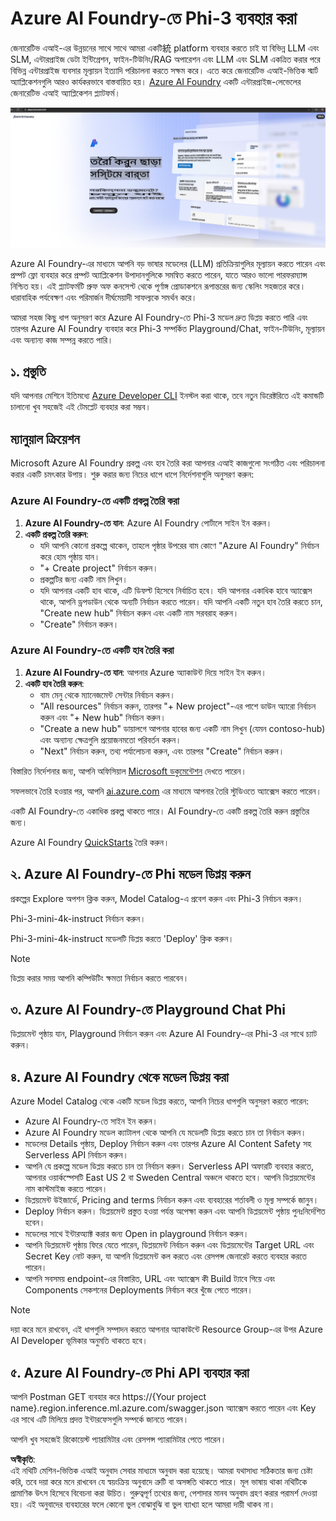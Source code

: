 # **Azure AI Foundry-তে Phi-3 ব্যবহার করা**

জেনারেটিভ এআই-এর উন্নয়নের সাথে সাথে আমরা একটি統 platform ব্যবহার করতে চাই যা বিভিন্ন LLM এবং SLM, এন্টারপ্রাইজ ডেটা ইন্টিগ্রেশন, ফাইন-টিউনিং/RAG অপারেশন এবং LLM এবং SLM একত্রিত করার পরে বিভিন্ন এন্টারপ্রাইজ ব্যবসার মূল্যায়ন ইত্যাদি পরিচালনা করতে সক্ষম করে। এতে করে জেনারেটিভ এআই-ভিত্তিক স্মার্ট অ্যাপ্লিকেশনগুলি আরও কার্যকরভাবে বাস্তবায়িত হয়। [Azure AI Foundry](https://ai.azure.com) একটি এন্টারপ্রাইজ-লেভেলের জেনারেটিভ এআই অ্যাপ্লিকেশন প্ল্যাটফর্ম।

![aistudo](../../../../translated_images/aifoundry_home.ffa4fe13d11f26171097f8666a1db96ac0979ffa1adde80374c60d1136c7e1de.bn.png)

Azure AI Foundry-এর মাধ্যমে আপনি বড় ভাষার মডেলের (LLM) প্রতিক্রিয়াগুলির মূল্যায়ন করতে পারেন এবং প্রম্পট ফ্লো ব্যবহার করে প্রম্পট অ্যাপ্লিকেশন উপাদানগুলিকে সমন্বিত করতে পারেন, যাতে আরও ভালো পারফরম্যান্স নিশ্চিত হয়। এই প্ল্যাটফর্মটি প্রুফ অফ কনসেপ্ট থেকে পূর্ণাঙ্গ প্রোডাকশনে রূপান্তরের জন্য স্কেলিং সহজতর করে। ধারাবাহিক পর্যবেক্ষণ এবং পরিমার্জন দীর্ঘমেয়াদী সাফল্যকে সমর্থন করে।

আমরা সহজ কিছু ধাপ অনুসরণ করে Azure AI Foundry-তে Phi-3 মডেল দ্রুত ডিপ্লয় করতে পারি এবং তারপর Azure AI Foundry ব্যবহার করে Phi-3 সম্পর্কিত Playground/Chat, ফাইন-টিউনিং, মূল্যায়ন এবং অন্যান্য কাজ সম্পন্ন করতে পারি।

## **১. প্রস্তুতি**

যদি আপনার মেশিনে ইতিমধ্যে [Azure Developer CLI](https://learn.microsoft.com/azure/developer/azure-developer-cli/overview?WT.mc_id=aiml-138114-kinfeylo) ইনস্টল করা থাকে, তবে নতুন ডিরেক্টরিতে এই কমান্ডটি চালানো খুব সহজেই এই টেমপ্লেট ব্যবহার করা সম্ভব।

## ম্যানুয়াল ক্রিয়েশন

Microsoft Azure AI Foundry প্রকল্প এবং হাব তৈরি করা আপনার এআই কাজগুলো সংগঠিত এবং পরিচালনা করার একটি চমৎকার উপায়। শুরু করার জন্য নিচের ধাপে ধাপে নির্দেশনাগুলি অনুসরণ করুন:

### Azure AI Foundry-তে একটি প্রকল্প তৈরি করা

1. **Azure AI Foundry-তে যান**: Azure AI Foundry পোর্টালে সাইন ইন করুন।
2. **একটি প্রকল্প তৈরি করুন**:
   - যদি আপনি কোনো প্রকল্পে থাকেন, তাহলে পৃষ্ঠার উপরের বাম কোণে "Azure AI Foundry" নির্বাচন করে হোম পৃষ্ঠায় যান।
   - "+ Create project" নির্বাচন করুন।
   - প্রকল্পটির জন্য একটি নাম লিখুন।
   - যদি আপনার একটি হাব থাকে, এটি ডিফল্ট হিসেবে নির্বাচিত হবে। যদি আপনার একাধিক হাবে অ্যাক্সেস থাকে, আপনি ড্রপডাউন থেকে অন্যটি নির্বাচন করতে পারেন। যদি আপনি একটি নতুন হাব তৈরি করতে চান, "Create new hub" নির্বাচন করুন এবং একটি নাম সরবরাহ করুন।
   - "Create" নির্বাচন করুন।

### Azure AI Foundry-তে একটি হাব তৈরি করা

1. **Azure AI Foundry-তে যান**: আপনার Azure অ্যাকাউন্ট দিয়ে সাইন ইন করুন।
2. **একটি হাব তৈরি করুন**:
   - বাম মেনু থেকে ম্যানেজমেন্ট সেন্টার নির্বাচন করুন।
   - "All resources" নির্বাচন করুন, তারপর "+ New project"-এর পাশে ডাউন অ্যারো নির্বাচন করুন এবং "+ New hub" নির্বাচন করুন।
   - "Create a new hub" ডায়ালগে আপনার হাবের জন্য একটি নাম লিখুন (যেমন contoso-hub) এবং অন্যান্য ক্ষেত্রগুলি প্রয়োজনমতো পরিবর্তন করুন।
   - "Next" নির্বাচন করুন, তথ্য পর্যালোচনা করুন, এবং তারপর "Create" নির্বাচন করুন।

বিস্তারিত নির্দেশনার জন্য, আপনি অফিসিয়াল [Microsoft ডকুমেন্টেশন](https://learn.microsoft.com/azure/ai-studio/how-to/create-projects) দেখতে পারেন।

সফলভাবে তৈরি হওয়ার পর, আপনি [ai.azure.com](https://ai.azure.com/) এর মাধ্যমে আপনার তৈরি স্টুডিওতে অ্যাক্সেস করতে পারেন।

একটি AI Foundry-তে একাধিক প্রকল্প থাকতে পারে। AI Foundry-তে একটি প্রকল্প তৈরি করুন প্রস্তুতির জন্য।

Azure AI Foundry [QuickStarts](https://learn.microsoft.com/azure/ai-studio/quickstarts/get-started-code) তৈরি করুন।

## **২. Azure AI Foundry-তে Phi মডেল ডিপ্লয় করুন**

প্রকল্পের Explore অপশন ক্লিক করুন, Model Catalog-এ প্রবেশ করুন এবং Phi-3 নির্বাচন করুন।

Phi-3-mini-4k-instruct নির্বাচন করুন।

Phi-3-mini-4k-instruct মডেলটি ডিপ্লয় করতে 'Deploy' ক্লিক করুন।

> [!NOTE]
>
> ডিপ্লয় করার সময় আপনি কম্পিউটিং ক্ষমতা নির্বাচন করতে পারবেন।

## **৩. Azure AI Foundry-তে Playground Chat Phi**

ডিপ্লয়মেন্ট পৃষ্ঠায় যান, Playground নির্বাচন করুন এবং Azure AI Foundry-এর Phi-3 এর সাথে চ্যাট করুন।

## **৪. Azure AI Foundry থেকে মডেল ডিপ্লয় করা**

Azure Model Catalog থেকে একটি মডেল ডিপ্লয় করতে, আপনি নিচের ধাপগুলি অনুসরণ করতে পারেন:

- Azure AI Foundry-তে সাইন ইন করুন।
- Azure AI Foundry মডেল ক্যাটালগ থেকে আপনি যে মডেলটি ডিপ্লয় করতে চান তা নির্বাচন করুন।
- মডেলের Details পৃষ্ঠায়, Deploy নির্বাচন করুন এবং তারপর Azure AI Content Safety সহ Serverless API নির্বাচন করুন।
- আপনি যে প্রকল্পে মডেল ডিপ্লয় করতে চান তা নির্বাচন করুন। Serverless API অফারটি ব্যবহার করতে, আপনার ওয়ার্কস্পেসটি East US 2 বা Sweden Central অঞ্চলে থাকতে হবে। আপনি ডিপ্লয়মেন্টের নাম কাস্টমাইজ করতে পারেন।
- ডিপ্লয়মেন্ট উইজার্ডে, Pricing and terms নির্বাচন করুন এবং ব্যবহারের শর্তাবলী ও মূল্য সম্পর্কে জানুন।
- Deploy নির্বাচন করুন। ডিপ্লয়মেন্ট প্রস্তুত হওয়া পর্যন্ত অপেক্ষা করুন এবং আপনি ডিপ্লয়মেন্ট পৃষ্ঠায় পুনঃনির্দেশিত হবেন।
- মডেলের সাথে ইন্টারঅ্যাক্ট করার জন্য Open in playground নির্বাচন করুন।
- আপনি ডিপ্লয়মেন্ট পৃষ্ঠায় ফিরে যেতে পারেন, ডিপ্লয়মেন্ট নির্বাচন করুন এবং ডিপ্লয়মেন্টের Target URL এবং Secret Key নোট করুন, যা আপনি ডিপ্লয়মেন্ট কল করতে এবং রেসপন্স জেনারেট করতে ব্যবহার করতে পারেন।
- আপনি সবসময় endpoint-এর বিস্তারিত, URL এবং অ্যাক্সেস কী Build ট্যাবে গিয়ে এবং Components সেকশনের Deployments নির্বাচন করে খুঁজে পেতে পারেন।

> [!NOTE]
> দয়া করে মনে রাখবেন, এই ধাপগুলি সম্পাদন করতে আপনার অ্যাকাউন্টে Resource Group-এর উপর Azure AI Developer ভূমিকার অনুমতি থাকতে হবে।

## **৫. Azure AI Foundry-তে Phi API ব্যবহার করা**

আপনি Postman GET ব্যবহার করে https://{Your project name}.region.inference.ml.azure.com/swagger.json অ্যাক্সেস করতে পারেন এবং Key এর সাথে এটি মিলিয়ে প্রদত্ত ইন্টারফেসগুলি সম্পর্কে জানতে পারেন।

আপনি খুব সহজেই রিকোয়েস্ট প্যারামিটার এবং রেসপন্স প্যারামিটার পেতে পারেন।

**অস্বীকৃতি**:  
এই নথিটি মেশিন-ভিত্তিক এআই অনুবাদ সেবার মাধ্যমে অনুবাদ করা হয়েছে। আমরা যথাসাধ্য সঠিকতার জন্য চেষ্টা করি, তবে দয়া করে মনে রাখবেন যে স্বয়ংক্রিয় অনুবাদে ত্রুটি বা অসঙ্গতি থাকতে পারে। মূল ভাষায় থাকা নথিটিকে প্রামাণিক উৎস হিসেবে বিবেচনা করা উচিত। গুরুত্বপূর্ণ তথ্যের জন্য, পেশাদার মানব অনুবাদ গ্রহণ করার পরামর্শ দেওয়া হয়। এই অনুবাদের ব্যবহারের ফলে কোনো ভুল বোঝাবুঝি বা ভুল ব্যাখ্যা হলে আমরা দায়ী থাকব না।